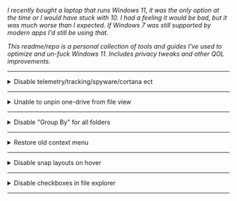 *I recently bought a laptop that runs Windows 11, it was the only option at the time or I would have stuck with 10. I had a feeling it would be bad, but it was much worse than I expected. If Windows 7 was still supported by modern apps I'd still be using that.*  

*This readme/repo is a personal collection of tools and guides I've used to optimize and un-fuck Windows 11. Includes privacy tweaks and other QOL improvements.*

<!--   
<details> 
<summary>Text</summary><br>    

Content

</details>
-->

--------------------------------------------------------------------

<details> 
<summary>Disable telemetry/tracking/spyware/cortana ect</summary><br>  
  
*This is an excellent all-in-one tool that works with both Windows 10 and Windows 11. It has a large number of features that I consider to be essential for any modern Windows system. See the website for more info.* 
  
1. Download [ShutUp10++](https://www.oo-software.com/en/shutup10)  
2. Run the file  
3. Click "Actions" -> "Apply only recommended settings"  
4. Wait 5 seconds then close the app

</details>

--------------------------------------------------------------------

<details> 
<summary>Unable to unpin one-drive from file view</summary><br>  

1. Click on Start, search for command prompt  
2. Right-click and select "Run as Administrator"
3. Paste the following command:  
```
del "%AppData%\Microsoft\Windows\Recent\AutomaticDestinations\f01b4d95cf55d32a.automaticDestinations-ms"
```  

</details>

--------------------------------------------------------------------

<details> 
<summary>Disable "Group By" for all folders</summary><br>  

![group-by.png](images/group-by.png)  

1. Download [WinSetView](https://github.com/LesFerch/WinSetView)  
2. Extract, run and hit "Submit"  

</details>

--------------------------------------------------------------------

<details> 
<summary>Restore old context menu</summary><br>  

*For some reason Windows 11 downgraded the context menu, showing a "simplified" version until you click "show more". This tweak ensures the full context menu is always shown.*  

1. Click on Start, search for command prompt  
2. Right-click and select "Run as Administrator"
3. Paste the following command:  
```
reg.exe add "HKCU\Software\Classes\CLSID\{86ca1aa0-34aa-4e8b-a509-50c905bae2a2}\InprocServer32" /f
``` 
4. Open task manager (Ctrl + Shift + Esc)  
5. Open "details" view
6. Right click `explorer.exe` and select "End Task"  
7. Click "run new task" at the top of the window
8. Type `explorer.exe` and hit enter 
   
</details>

--------------------------------------------------------------------

<details> 
<summary>Disable snap layouts on hover</summary><br>   

Some people find this feature useful, some may not. I found the popups to be annoying so here's how to disable it:  

![snap-windows.png](images/snap-windows.png)  

1. Open start menu
2. Search for `multitasking settings`  
3. Expand "Snap Windows" to show all options  
4. Uncheck "Show snap layouts when I hover over a window's maximize button"

Optional: You may also want to uncheck "Show snap layouts when I drag a window to the top of the screen"


</details>

--------------------------------------------------------------------

<details> 
<summary>Disable checkboxes in file explorer</summary><br>    

![check-boxes.png](images/check-boxes.png)  

1. Open start menu  
2. Search "File Explorer Options"  
3. Click on the "View" tab  
4. Locate "Use check boxes to select items" and disable it  
5. Press "Apply"

</details>

--------------------------------------------------------------------


